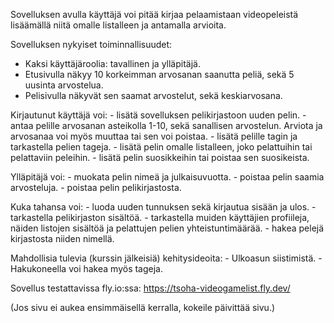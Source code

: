 Sovelluksen avulla käyttäjä voi pitää kirjaa pelaamistaan videopeleistä lisäämällä niitä omalle listalleen ja antamalla arvioita. 

Sovelluksen nykyiset toiminnallisuudet:
- Kaksi käyttäjäroolia: tavallinen ja ylläpitäjä.
- Etusivulla näkyy 10 korkeimman arvosanan saanutta peliä, sekä 5 uusinta arvostelua.
- Pelisivulla näkyvät sen saamat arvostelut, sekä keskiarvosana.

Kirjautunut käyttäjä voi:
    - lisätä sovelluksen pelikirjastoon uuden pelin.
    - antaa pelille arvosanan asteikolla 1-10, sekä sanallisen arvostelun. Arviota ja arvosanaa voi myös muuttaa tai sen voi poistaa.
    - lisätä pelille tagin ja tarkastella pelien tageja.
    - lisätä pelin omalle listalleen, joko pelattuihin tai pelattaviin peleihin.
    - lisätä pelin suosikkeihin tai poistaa sen suosikeista.

Ylläpitäjä voi:
    - muokata pelin nimeä ja julkaisuvuotta.
    - poistaa pelin saamia arvosteluja.
    - poistaa pelin pelikirjastosta.

Kuka tahansa voi:
    - luoda uuden tunnuksen sekä kirjautua sisään ja ulos.
    - tarkastella pelikirjaston sisältöä.
    - tarkastella muiden käyttäjien profiileja, näiden listojen sisältöä ja pelattujen pelien yhteistuntimäärää.
    - hakea pelejä kirjastosta niiden nimellä.

Mahdollisia tulevia (kurssin jälkeisiä) kehitysideoita:
    - Ulkoasun siistimistä.
    - Hakukoneella voi hakea myös tageja.

Sovellus testattavissa fly.io:ssa:
https://tsoha-videogamelist.fly.dev/

(Jos sivu ei aukea ensimmäisellä kerralla, kokeile päivittää sivu.)

